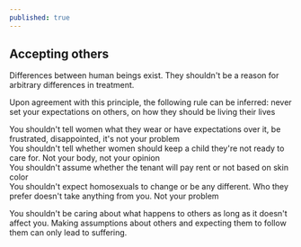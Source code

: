 ```yaml
---
published: true
---
```

## Accepting others

Differences between human beings exist. They shouldn't be a reason for arbitrary differences in treatment.

Upon agreement with this principle, the following rule can be inferred: never set your expectations on others, on how they should be living their lives

You shouldn't tell women what they wear or have expectations over it, be frustrated, disappointed, it's not your problem<br>
You shouldn't tell whether women should keep a child they're not ready to care for. Not your body, not your opinion<br>
You shouldn't assume whether the tenant will pay rent or not based on skin color<br>
You shouldn't expect homosexuals to change or be any different. Who they prefer doesn't take anything from you. Not your problem<br>

You shouldn't be caring about what happens to others as long as it doesn't affect you. Making assumptions about others and expecting them to follow them can only lead to suffering.